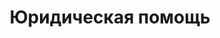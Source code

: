 ---
title: Юридическая помощь
file: RU-Yuridicheskaya-pomoshch.pdf
situace:
  - other-situations
---